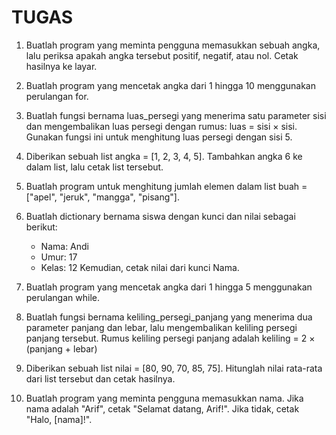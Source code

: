 # TUGAS 

1. Buatlah program yang meminta pengguna memasukkan sebuah angka, lalu periksa apakah angka tersebut positif, negatif, atau nol. Cetak hasilnya ke layar.

2. Buatlah program yang mencetak angka dari 1 hingga 10 menggunakan perulangan for.

3. Buatlah fungsi bernama luas_persegi yang menerima satu parameter sisi dan mengembalikan luas persegi dengan rumus: luas = sisi × sisi. Gunakan fungsi ini untuk menghitung luas persegi dengan sisi 5.

4. Diberikan sebuah list angka = [1, 2, 3, 4, 5]. Tambahkan angka 6 ke dalam list, lalu cetak list tersebut.

5. Buatlah program untuk menghitung jumlah elemen dalam list buah = ["apel", "jeruk", "mangga", "pisang"].

6. Buatlah dictionary bernama siswa dengan kunci dan nilai sebagai berikut:
   - Nama: Andi
   - Umur: 17
   - Kelas: 12
Kemudian, cetak nilai dari kunci Nama.

7. Buatlah program yang mencetak angka dari 1 hingga 5 menggunakan perulangan while.
8. Buatlah fungsi bernama keliling_persegi_panjang yang menerima dua parameter panjang dan lebar, lalu mengembalikan keliling persegi panjang tersebut. Rumus keliling persegi panjang adalah 
keliling = 2 × (panjang + lebar)

9. Diberikan sebuah list nilai = [80, 90, 70, 85, 75]. Hitunglah nilai rata-rata dari list tersebut dan cetak hasilnya.

10. Buatlah program yang meminta pengguna memasukkan nama. Jika nama adalah "Arif", cetak "Selamat datang, Arif!". Jika tidak, cetak "Halo, [nama]!".